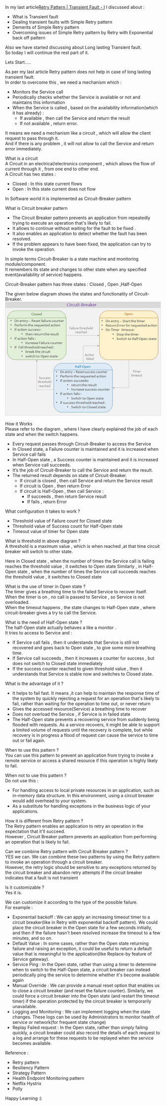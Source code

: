 
In my last article[Retry Pattern | Transient Fault - I](../A2/TransientFault-I.md)  I discussed about :  
* What is Transient fault
* Dealing transient faults with Simple Retry pattern 
* Demerits of Simple Retry pattern
* Overcoming issues of Simple Retry pattern by Retry with Exponential back off pattern

Also we have started discussing about Long lasting Transient fault.  
So today I will continue the rest part of it.  

Lets Start…..

As per my last article Retry pattern does not help in case of long lasting transient fault.  
In order to overcome this , we need a mechanism which :  
* Monitors the Service call
* Periodically checks whether the Service is available or not and maintains this information
* When the Service is called , based on the availability information(which it has already) :
  * If available , then call the Service and return the result
  * If not available , return error.

It means we need a mechanism like a circuit , which will allow the client request to pass through it.  
And if there is any problem , it will not allow to call the Service and return error immediately.  

What is a circuit  
A Circuit in an electrical/electronics component , which allows the flow of current through it , from one end to other end.  
A Circuit has two states :  
* Closed : In this state current flows  
* Open : In this state current does not flow  

In Software world it is implemented as Circuit-Breaker pattern  

What is Circuit breaker pattern   
* The Circuit Breaker pattern prevents an application from repeatedly trying to execute an operation that's likely to fail.  
* It allows to continue without waiting for the fault to be fixed .  
* It also enables an application to detect whether the fault has been resolved.   
* If the problem appears to have been fixed, the application can try to invoke the operation.  

In simple terms Circuit-Breaker is a state machine and monitoring module/component.  
It remembers its state and changes to other state when any specified event(availability of service) happens.  

Circuit-Breaker pattern has three states : Closed , Open ,Half-Open  

The given below diagram shows the states and functionality of Circuit-Breaker.  
![Circuit Breaker Pattern](images/circuitbreaker.png)  

How it Works  
Please refer to the diagram , where I have clearly explained the job of each state and when the switch happens.  

* Every request passes through Circuit-Breaker to access the Service  
* In Closed state, a Failure counter is maintained and it is increased when Service call fails  
* In Half-Open state , a Success counter is maintained and it is increased when Service call succeeds.  
* It’s the job of Circuit-Breaker to call the Service and return the result.  
* The returned result depends on state of Circuit-Breaker.  
  * If circuit is closed , then call Service and return the Service result  
  * If circuit is Open , then return Error  
  * If circuit is Half-Open , then call Service :  
    * If succeeds , then return Service result
    * If fails , return Error

What configuration it takes to work ?  
* Threshold value of Failure count for Closed state  
* Threshold value of Success count for Half-Open state  
* Timeout value of timer for Open state  

What is threshold in above diagram ?  
A threshold is a maximum value , which is when reached ,at that time circuit breaker will switch to other state.  

Here in Closed state , when the number of times the Service call is failing reaches the threshold value , it switches to Open state
Similarly , in Half-Open state , when the number of times the Service call succeeds reaches the threshold value , it switches to Closed state  

What is the use of timer in Open state ?  
The timer gives a breathing time to the failed Service to recover itself.  
When the timer is on , no call is passed to Service , so Service is not overloaded.  
When the timeout happens , the state changes to Half-Open state , where circuit-breaker gives a try to call the Service.  

What is the need of Half-Open state ?  
The half-Open state actually behaves a like a monitor .  
It tries to access to Service and :  
* If Service call fails , then it understands that Service is still not recovered and goes back to Open state , to give some more breathing time.  
* If Service call succeeds , then it increases a counter for success , but does not switch to Closed state immediately  
* If the success counter reached to given threshold value , then it understands that Service is stable now and switches to Closed state.  

What is the advantage of it ?  
* It helps to fail fast. It means ,it can help to maintain the response time of the system by quickly rejecting a request for an operation that's likely to fail, rather than waiting for the operation to time out, or never return   
* Gives the accessed resource(Service) a breathing time to recover  
* Does not overload the Service , if Service is in failed state  
* The Half-Open state prevents a recovering service from suddenly being flooded with requests. As a service recovers, it might be able to support a limited volume of requests until the recovery is complete, but while recovery is in progress a flood of request can cause the service to time out or fail again.  

When to use this pattern ?  
You can use this pattern to prevent an application from trying to invoke a remote service or access a shared resource if this operation is highly likely to fail.  

When not to use this pattern ?  
Do not use this :  
* For handling access to local private resources in an application, such as in-memory data structure. In this environment, using a circuit breaker would add overhead to your system.  
* As a substitute for handling exceptions in the business logic of your applications.  

How it is different from Retry pattern ?  
The Retry pattern enables an application to retry an operation in the expectation that it'll succeed.   
However , Circuit Breaker pattern prevents an application from performing an operation that is likely to fail.  

Can we combine Retry pattern with Circuit Breaker pattern ?  
YES we can. We can combine these two patterns by using the Retry pattern to invoke an operation through a circuit breaker.  
However, the retry logic should be sensitive to any exceptions returned by the circuit breaker and abandon retry attempts if the circuit breaker indicates that a fault is not transient  

Is it customizable ?  
Yes it is.  

We can customize it according to the type of the possible failure.   
For example :  
* Exponentail backoff : We can apply an increasing timeout timer to a circuit breaker(like in Retry with exponential backoff pattern).
We could place the circuit breaker in the Open state for a few seconds initially, and then if the failure hasn't been resolved increase the timeout to a few minutes, and so on.  
* Default Value : In some cases, rather than the Open state returning failure and raising an exception, it could be useful to return a default value that is meaningful to the application(like Replace-by feature of Service gateway).  
* Service Ping : In the Open state, rather than using a timer to determine when to switch to the Half-Open state, a circuit breaker can instead periodically ping the service to determine whether it's become available again  
* Manual Override : We can provide a manual reset option that enables us to close a circuit breaker (and reset the failure counter). 
Similarly, we could force a circuit breaker into the Open state (and restart the timeout timer) if the operation protected by the circuit breaker is temporarily unavailable.  
* Logging and Monitoring : We can implement logging when the state changes. These logs can be used by Administrators to monitor health of service or network(for frequent state change)   
* Replay Failed request : In the Open state, rather than simply failing quickly, a circuit breaker could also record the details of each request to a log and arrange for these requests to be replayed when the service becomes available.  


Reference :  
* Retry pattern  
* Resiliency Pattern  
* Strategy Pattern  
* Health Endpoint Monitoring pattern  
* Netflix Hystrix  
* Polly  

Happy Learning :)
